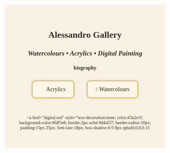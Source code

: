 <!-- Alessandro Gallery - Page d'accueil -->

<div style="background-color:#f8f1e4; color:#3a2e1f; font-family:'Garamond', serif; padding:40px; text-align:center;">

#  **Alessandro Gallery**

## _Watercolours • Acrylics • Digital Painting_

### biography 

<div style="display:flex; justify-content:center; gap:40px; flex-wrap:wrap; margin-top:30px;">

<a href="acrylics.md" style="text-decoration:none; color:#3a2e1f; background-color:#fdf5e6; border:2px solid #d4af37; border-radius:10px; padding:15px 25px; font-size:18px; box-shadow:0 0 8px rgba(0,0,0,0.15);">
🎨 Acrylics
</a>

<a href="watercolours.md" style="text-decoration:none; color:#3a2e1f; background-color:#fdf5e6; border:2px solid #d4af37; border-radius:10px; padding:15px 25px; font-size:18px; box-shadow:0 0 8px rgba(0,0,0,0.15);">
💧 Watercolours
</a>

<a href="digital.md" style="text-decoration:none; color:#3a2e1f; background-color:#fdf5e6; border:2px solid #d4af37; border-radius:10px; padding:15px 25px; font-size:18px; box-shadow:0 0 8px rgba(0,0,0,0.15

